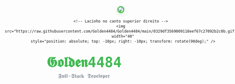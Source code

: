 <div align="center">
  <div style="position: relative; display: inline-block;">
    <!-- Foto -->
    <img src="https://avatars.githubusercontent.com/u/125841328?v=4" width="160"
      style="border-radius: 50%; border: 3px solid #3fb950; box-shadow: 0 4px 12px rgba(63, 185, 80, 0.25);" />
    
    <!-- Lacinho no canto superior direito -->
    <img src="https://raw.githubusercontent.com/Golden4484/Golden4484/main/0329df3569009118eef67c27092b2c0b.gif"
      width="40"
      style="position: absolute; top: -10px; right: -10px; transform: rotate(90deg);" />
  </div>

  <h1 style="margin: 16px 0 8px; font-family: 'Cursive', monospace; font-size: 2.8rem; color: #3fb950;">
    𝕲𝖔𝖑𝖉𝖊𝖓4484
  </h1>
  <p style="margin: 0; color: #7d8590; font-size: 1.1rem; font-family: 'Courier New', monospace;">
    𝕱𝖚𝖑𝖑-𝕾𝖙𝖆𝖈𝖐 𝕯𝖊𝖛𝖊𝖑𝖔𝖕𝖊𝖗
  </p>
</div>
